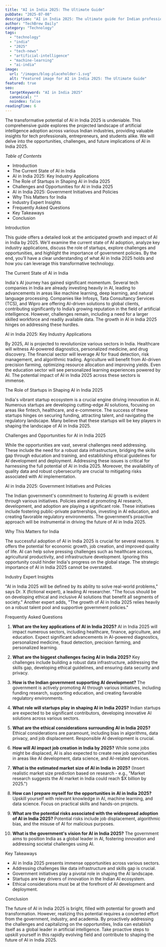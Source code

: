 ```yaml
---
title: "AI in India 2025: The Ultimate Guide"
pubDate: "2025-07-08"
description: "AI in India 2025: The ultimate guide for Indian professionals. Explore future trends, opportunities & challenges.  Discover how AI will reshape India's economy by 2025.  Read now!"
author: "TechBrew Daily"
category: "Technology"
tags:
  - "technology"
  - "india"
  - "2025"
  - "tech-news"
  - "artificial-intelligence"
  - "machine-learning"
  - "ai-india"
image:
  url: "/images/blog-placeholder-1.svg"
  alt: "Featured image for AI in India 2025: The Ultimate Guide"
featured: true
seo:
  targetKeyword: "AI in India 2025"
  canonical: ""
  noindex: false
readingTime: 6
---
```


The transformative potential of AI in India 2025 is undeniable.  This comprehensive guide explores the projected landscape of artificial intelligence adoption across various Indian industries, providing valuable insights for tech professionals, entrepreneurs, and students alike.  We will delve into the opportunities, challenges, and future implications of AI in India 2025.

*Table of Contents*

*   Introduction
*   The Current State of AI in India
*   AI in India 2025: Key Industry Applications
*   The Role of Startups in Shaping AI in India 2025
*   Challenges and Opportunities for AI in India 2025
*   AI in India 2025:  Government Initiatives and Policies
*   Why This Matters for India
*   Industry Expert Insights
*   Frequently Asked Questions
*   Key Takeaways
*   Conclusion


Introduction

This guide offers a detailed look at the anticipated growth and impact of AI in India by 2025.  We'll examine the current state of AI adoption, analyze key industry applications, discuss the role of startups, explore challenges and opportunities, and highlight the importance of government policies.  By the end, you’ll have a clear understanding of what AI in India 2025 holds and how you can leverage this transformative technology.


The Current State of AI in India

India's AI journey has gained significant momentum.  Several tech companies in India are already investing heavily in AI, leading to advancements in areas like machine learning, deep learning, and natural language processing.  Companies like Infosys, Tata Consultancy Services (TCS), and Wipro are offering AI-driven solutions to global clients, contributing significantly to India’s growing reputation in the field of artificial intelligence.  However, challenges remain, including a need for a larger skilled workforce and readily available data.  The growth in AI in India 2025 hinges on addressing these hurdles.


AI in India 2025: Key Industry Applications

By 2025, AI is projected to revolutionize various sectors in India.  Healthcare will witness AI-powered diagnostics, personalized medicine, and drug discovery.  The financial sector will leverage AI for fraud detection, risk management, and algorithmic trading.  Agriculture will benefit from AI-driven precision farming, optimizing resource allocation and improving yields.  Even the education sector will see personalized learning experiences powered by AI.  The potential impact of AI in India 2025 across these sectors is immense.


The Role of Startups in Shaping AI in India 2025

India's vibrant startup ecosystem is a crucial engine driving innovation in AI. Numerous startups are developing cutting-edge AI solutions, focusing on areas like fintech, healthcare, and e-commerce.  The success of these startups hinges on securing funding, attracting talent, and navigating the regulatory landscape.  Many believe that these startups will be key players in shaping the landscape of AI in India 2025.


Challenges and Opportunities for AI in India 2025

While the opportunities are vast, several challenges need addressing.  These include the need for a robust data infrastructure, bridging the skills gap through education and training, and establishing ethical guidelines for AI development and deployment.  Addressing these issues is critical for harnessing the full potential of AI in India 2025.  Moreover,  the availability of quality data and robust cybersecurity are crucial to mitigating risks associated with AI implementation.


AI in India 2025: Government Initiatives and Policies

The Indian government's commitment to fostering AI growth is evident through various initiatives.  Policies aimed at promoting AI research, development, and adoption are playing a significant role.  These initiatives include fostering public-private partnerships, investing in AI education, and creating favorable regulatory environments.  The government’s proactive approach will be instrumental in driving the future of AI in India 2025.


Why This Matters for India

The successful adoption of AI in India 2025 is crucial for several reasons.  It offers the potential for economic growth, job creation, and improved quality of life.  AI can help solve pressing challenges such as healthcare access, agricultural productivity, and infrastructure development.  Ignoring this opportunity could hinder India's progress on the global stage.  The strategic importance of AI in India 2025 cannot be overstated.


Industry Expert Insights

"AI in India 2025 will be defined by its ability to solve real-world problems," says Dr. X (fictional expert), a leading AI researcher. "The focus should be on developing ethical and inclusive AI solutions that benefit all segments of society."  Another expert adds, "The growth of AI in India 2025 relies heavily on a robust talent pool and supportive government policies."


Frequently Asked Questions

1.  **What are the key applications of AI in India 2025?**  AI in India 2025 will impact numerous sectors, including healthcare, finance, agriculture, and education.  Expect significant advancements in AI-powered diagnostics, personalized medicine, fraud detection, precision farming, and personalized learning.

2.  **What are the biggest challenges facing AI in India 2025?**  Key challenges include building a robust data infrastructure, addressing the skills gap, developing ethical guidelines, and ensuring data security and privacy.

3.  **How is the Indian government supporting AI development?** The government is actively promoting AI through various initiatives, including funding research, supporting education, and creating favorable regulatory environments.

4.  **What role will startups play in shaping AI in India 2025?**  Indian startups are expected to be significant contributors, developing innovative AI solutions across various sectors.

5.  **What are the ethical considerations surrounding AI in India 2025?**  Ethical considerations are paramount, including bias in algorithms, data privacy, and job displacement.  Responsible AI development is crucial.

6.  **How will AI impact job creation in India by 2025?**  While some jobs might be displaced, AI is also expected to create new job opportunities in areas like AI development, data science, and AI-related services.

7.  **What is the estimated market size of AI in India in 2025?**  (Insert realistic market size prediction based on research -  e.g., "Market research suggests the AI market in India could reach \$X billion by 2025.")

8.  **How can I prepare myself for the opportunities in AI in India 2025?**  Upskill yourself with relevant knowledge in AI, machine learning, and data science.  Focus on practical skills and hands-on projects.

9.  **What are the potential risks associated with the widespread adoption of AI in India 2025?**  Potential risks include job displacement, algorithmic bias, and the misuse of AI for malicious purposes.

10. **What is the government's vision for AI in India 2025?** The government aims to position India as a global leader in AI, fostering innovation and addressing societal challenges using AI.


Key Takeaways

*   AI in India 2025 presents immense opportunities across various sectors.
*   Addressing challenges like data infrastructure and skills gap is crucial.
*   Government initiatives play a pivotal role in shaping the AI landscape.
*   Startups are key drivers of innovation in the Indian AI ecosystem.
*   Ethical considerations must be at the forefront of AI development and deployment.


Conclusion

The future of AI in India 2025 is bright, filled with potential for growth and transformation.  However, realizing this potential requires a concerted effort from the government, industry, and academia. By proactively addressing the challenges and capitalizing on the opportunities, India can establish itself as a global leader in artificial intelligence.  Take proactive steps to upskill yourself in this rapidly evolving field and contribute to shaping the future of AI in India 2025.
